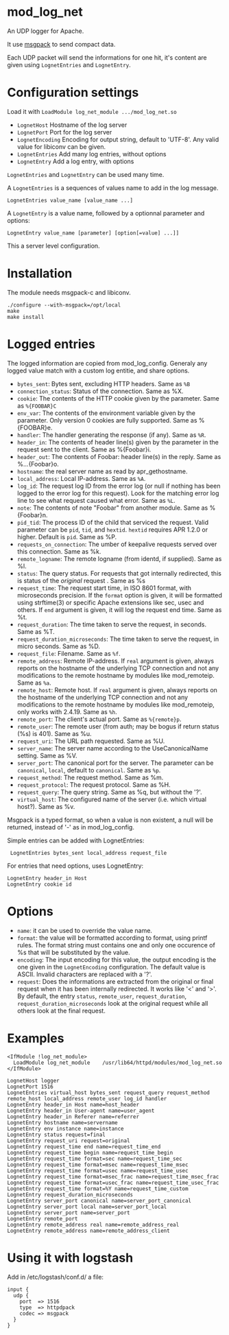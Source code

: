 mod_log_net
===========

An UDP logger for Apache.

It use [msgpack](http://msgpack.org) to send compact data.

Each UDP packet will send the informations for one hit, it's content are given using `LognetEntries` and `LognetEntry`.

# Configuration settings

Load it with `LoadModule log_net_module .../mod_log_net.so`

 * `LognetHost` Hostname of the log server
 * `LognetPort` Port for the log server
 * `LognetEncoding` Encoding for output string, default to 'UTF-8'. Any valid value for libiconv can be given.
 * `LognetEntries` Add many log entries, without options
 * `LognetEntry` Add a log entry, with options

`LognetEntries` and `LognetEntry` can be used many time.

A `LognetEntries` is a sequences of values name to add in the log message.

    LognetEntries value_name [value_name ...]

A `LognetEntry` is a value name, followed by a optionnal parameter and options:

    LognetEntry value_name [parameter] [option[=value] ...]]

This a server level configuration.

# Installation

The module needs msgpack-c and libiconv.

    ./configure --with-msgpack=/opt/local
    make
    make install
    
# Logged entries

The logged information are copied from mod_log_config. Generaly any logged value match with a custom log entitie, and share options.

 * `bytes_sent`: Bytes sent, excluding HTTP headers. Same as `%B`
 * `connection_status`:  Status of the connection. Same as %X.
 * `cookie`:  The contents of the HTTP cookie given by the parameter. Same as `%{FOOBAR}C`
 * `env_var`: The contents of the environment variable given by the parameter. Only version 0 cookies are fully supported. Same as %{FOOBAR}e.
 * `handler`: The handler generating the response (if any). Same as `%R`.
 * `header_in`: The contents of header line(s) given by the parameter in the request sent to the client. Same as %{Foobar}i.
 * `header_out`:  The contents of Foobar: header line(s) in the reply. Same as %...{Foobar}o.
 * `hostname`:  the real server name as read by apr_gethostname.
 * `local_address`: Local IP-address. Same as `%A`.
 * `log_id`: The request log ID from the error log (or null if nothing has been logged to the error log for this request). Look for the matching error log line to see what request caused what error. Same as `%L`.
 * `note`:  The contents of note "Foobar" from another module. Same as %{Foobar}n.
 * `pid_tid`: The process ID of the child that serviced the request. Valid parameter can be `pid`, `tid`, and `hextid`. `hextid` requires APR 1.2.0 or higher. Default is `pid`. Same as %P.
 * `requests_on_connection`: The umber of keepalive requests served over this connection. Same as %k.
 * `remote_logname`: The remote logname (from identd, if supplied). Same as %l.
 * `status`: The query status. For requests that got internally redirected, this is status of the *original* request . Same as %s
 * `request_time`: The request start time, in ISO 8601 format, with microseconds precision. If the `format` option is given, it will be formatted using strftime(3) or specific Apache extensions like sec, usec and others. If `end` argument is given, it will log the request end time. Same as %t.
 * `request_duration`: The time taken to serve the request, in seconds. Same as %T.
 * `request_duration_microseconds`:  The time taken to serve the request, in micro seconds. Same as %D.
 * `request_file`: Filename. Same as `%f`.
 * `remote_address`: Remote IP-address. If `real` argument is given, always reports on the hostname of the underlying TCP connection and not any modifications to the remote hostname by modules like mod_remoteip. Same as `%a`.
 * `remote_host`: Remote host. If `real` argument is given, always reports on the hostname of the underlying TCP connection and not any modifications to the remote hostname by modules like mod_remoteip, only works with 2.4.19. Same as `%h`.
 * `remote_port`: The client's actual port. Same as `%{remote}p`.
 * `remote_user`: The remote user (from auth; may be bogus if return status (%s) is 401). Same as %u.
 * `request_uri`: The URL path requested. Same as %U.
 * `server_name`: The server name according to the UseCanonicalName setting. Same as %V.
 * `server_port`: The canonical port for the server. The parameter can be `canonical`, `local`, default to `canonical`. Same as `%p`.
 * `request_method`: The request method. Same as %m.
 * `request_protocol`: The request protocol. Same as %H.
 * `request_query`: The query string. Same as %q, but without the '?'.
 * `virtual_host`: The configured name of the server (i.e. which virtual host?). Same as %v.

Msgpack is a typed format, so when a value is non existent, a null will be returned, instead of '-' as in mod_log_config.

Simple entries can be added with LognetEntries:

     LognetEntries bytes_sent local_address request_file

For entries that need options, uses LognetEntry:

    LognetEntry header_in Host
    LognetEntry cookie id

# Options

 * `name`: it can be used to override the value name.
 * `format`: the value will be formatted according to format, using printf rules. The format string must contains one and only one occurence of %s that will be substituted by the value.
 * `encoding`: The input encoding for this value, the output encoding is the one given in the `LognetEncoding` configuration. The default value is ASCII. Invalid characters are replaced with a '?'.
 * `request`: Does the informations are extracted from the original or final request when it has been internally redirected. It works like '<' and '>'. By default, the entry  `status`, `remote_user`, `request_duration`, `request_duration_microseconds` look at the original request while all others look at the final request.
 
# Examples

```
<IfModule !log_net_module>
  LoadModule log_net_module    /usr/lib64/httpd/modules/mod_log_net.so
</IfModule>

LognetHost logger
LognetPort 1516
LognetEntries virtual_host bytes_sent request_query request_method remote_host local_address remote_user log_id handler
LognetEntry header_in Host name=host_header
LognetEntry header_in User-agent name=user_agent
LognetEntry header_in Referer name=referrer
LognetEntry hostname name=servername
LognetEntry env instance name=instance
LognetEntry status request=final
LognetEntry request_uri request=original
LognetEntry request_time end name=request_time_end
LognetEntry request_time begin name=request_time_begin
LognetEntry request_time format=sec name=request_time_sec
LognetEntry request_time format=msec name=request_time_msec
LognetEntry request_time format=usec name=request_time_usec
LognetEntry request_time format=msec_frac name=request_time_msec_frac
LognetEntry request_time format=usec_frac name=request_time_usec_frac
LognetEntry request_time format=%Y name=request_time_custom
LognetEntry request_duration_microseconds
LognetEntry server_port canonical name=server_port_canonical
LognetEntry server_port local name=server_port_local
LognetEntry server_port name=server_port
LognetEntry remote_port
LognetEntry remote_address real name=remote_address_real
LognetEntry remote_address name=remote_address_client
```

# Using it with logstash

Add in /etc/logstash/conf.d/ a file:

    input {
      udp {
        port  => 1516
        type  => httpdpack
        codec => msgpack
      }
    }
    